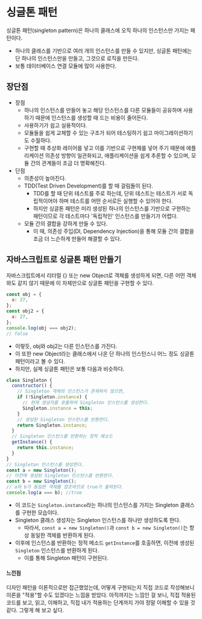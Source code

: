 # 싱글톤 패턴

싱글톤 패턴(singleton pattern)은 하나의 클래스에 오직 하나의 인스턴스만 가지는 패턴이다.

- 하나의 클래스를 기반으로 여러 개의 인스턴스를 만들 수 있지만, 싱글톤 패턴에는 단 하나의 인스턴스만을 만들고, 그것으로 로직을 만든다.
- 보통 데이터베이스 연결 모듈에 많이 사용한다.

## 장단점

- 장점
  - 하나의 인스턴스를 만들어 놓고 해당 인스턴스를 다른 모듈들이 공유하며 사용하기 때문에 인스턴스를 생성할 때 드는 비용이 줄어든다.
  - 사용하기가 쉽고 실용적이다.
  - 모듈들을 쉽게 교체할 수 있는 구조가 되어 테스팅하기 쉽고 마이그레이션하기도 수월하다.
  - 구현할 때 추상화 레이어를 넣고 이를 기반으로 구현체를 넣어 주기 때문에 애플리케이션 의존성 방향이 일관화되고, 애플리케이션을 쉽게 추론할 수 있으며, 모듈 간의 관계들이 조금 더 명확해진다.
- 단점
  - 의존성이 높아진다.
  - TDD(Test Driven Development)를 할 때 걸림돌이 된다.
    - TDD를 할 때 단위 테스트를 주로 하는데, 단위 테스트는 테스트가 서로 독립적이어야 하며 테스트를 어떤 순서로든 실행할 수 있어야 한다.
    - 하지만 싱글톤 패턴은 미리 생성된 하나의 인스턴스를 기반으로 구현하는 패턴이므로 각 테스트마다 '독립적인' 인스턴스를 만들기가 어렵다.
  - 모듈 간의 결합을 강하게 만들 수 있다.
    - 이 때, 의존성 주입(DI, Dependency Injection)을 통해 모듈 간의 결합을 조금 더 느슨하게 만들어 해결할 수 있다.

## 자바스크립트로 싱글톤 패턴 만들기

자바스크립트에서 리터럴 {} 또는 new Object로 객체를 생성하게 되면, 다른 어떤 객체와도 같지 않기 때문에 이 자체만으로 싱글톤 패턴을 구현할 수 있다.

```javascript
const obj = {
  a: 27,
};
const obj2 = {
  a: 27,
};
console.log(obj === obj2);
// false
```

- 이렇듯, obj와 obj2는 다른 인스턴스를 가진다.
- 이 또한 new Object라는 클래스에서 나온 단 하나의 인스턴스니 어느 정도 싱글톤 패턴이라고 볼 수 있다.
- 하지만, 실제 싱글톤 패턴은 보통 다음과 비슷하다.

```javascript
class Singleton {
  constructor() {
    // Singleton 객체의 인스턴스가 존재하지 않으면,
    if (!Singleton.instance) {
      // 현재 생성자를 호출하여 Singleton 인스턴스를 생성한다.
      Singleton.instance = this;
    }
    // 생성된 Singleton 인스턴스를 반환한다.
    return Singleton.instance;
  }
  // Singleton 인스턴스를 반환하는 정적 메소드
  getInstance() {
    return this.instance;
  }
}
// Singleton 인스턴스를 생성한다.
const a = new Singleton();
// 이전에 생성된 Singleton 인스턴스를 반환한다.
const b = new Singleton();
// a와 b가 동일한 객체를 참조하므로 true가 출력된다.
console.log(a === b); //true
```

- 이 코드는 `Singleton.instance`라는 하나의 인스턴스를 가지는 Singleton 클래스를 구현한 모습이다.
- Singleton 클래스 생성자는 Singleton 인스턴스를 하나만 생성하도록 한다.
  - 따라서, `const a = new Singleton()`과 `const b = new Singleton()`는 항상 동일한 객체를 반환하게 된다.
- 이후에 인스턴스를 반환하는 정적 메소드 `getInstance`를 호출하면, 이전에 생성된 `Singleton` 인스턴스를 반환하게 된다.
  - 이를 통해 Singleton 패턴이 구현된다.

#### 느낀점

디자인 패턴을 이론적으로만 접근했었는데, 어떻게 구현되는지 직접 코드로 작성해보니 이론을 "적용"할 수도 있겠다는 느낌을 받았다.
아직까지는 느낌인 걸 보니, 직접 적용된 코드를 보고, 읽고, 이해하고, 직접 내가 적용하는 단계까지 가야 정말 이해할 수 있을 것 같다. 그렇게 해 보고 싶다.
